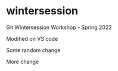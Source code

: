 # wintersession
Git Wintersession Workshop - Spring 2022

Modified on VS code

Some random change

More change